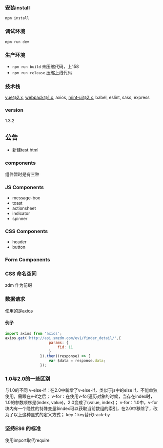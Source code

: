 ### 安装install
 `npm install`

### 调试环境
 `npm run dev`
### 生产环境
*  `npm run build`  未压缩代码，上158
*  `npm run release` 压缩上线代码
  
### 技术栈
vue@2.x, webpack@1.x, axios, mint-ui@2.x, babel, eslint, sass, express

### version
1.3.2

## 公告
* 新建test.html

### components
组件暂时是有三种

### JS Components
* message-box
* toast
* actionsheet
* indicator
* spinner

### CSS Components
* header
* button

### Form Components

### CSS 命名空间
zdm 作为前缀

### 数据请求

使用的是[axios](https://github.com/mzabriskie/axios)

#### 例子
```javascript
import axios from 'axios';
axios.get('http://api.smzdm.com/ev1/finder_detail/',{
                    params: {
                        fid: 11
                    }
                }).then((response) => {
                    var $data = response.data;
                });
```
### 1.0与2.0的一些区别
与1.0的不同
v-else-if：在2.0中新增了v-else-if，类似于js中的else if，不能单独使用，需跟在v-if之后；
v-for：在使用v-for遍历对象的时候，当存在index时，1.0的参数顺序是(index, value)，2.0变成了(value, index)；
v-for：1.0中，v-for块内有一个隐性的特殊变量$index可以获取当前数组的索引，在2.0中移除了，改为了以上这种显式的定义方式；
key：key替代track-by

### 坚持ES6 的标准
使用import取代require






